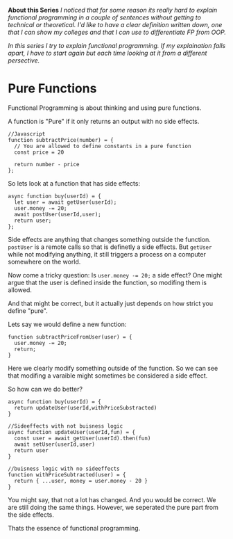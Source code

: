 **About this Series**
_I noticed that for some reason its really hard to explain functional programming in a couple of sentences without getting to technical or theoretical.
I'd like to have a clear definition written down, one that I can show my colleges and that I can use to differentiate FP from OOP._

_In this series I try to explain functional programming. 
If my explaination falls apart, I have to start again but each time looking at it from a different persective._

# Pure Functions

Functional Programming is about thinking and using pure functions.

A function is "Pure" if it only returns an output with no side effects.

```
//Javascript
function subtractPrice(number) = { 
  // You are allowed to define constants in a pure function
  const price = 20

  return number - price
};
```

So lets look at a function that has side effects:

```
async function buy(userId) = {
  let user = await getUser(userId);
  user.money -= 20;
  await postUser(userId,user);
  return user;
};
```

Side effects are anything that changes something outside the function.
`postUser` is a remote calls so that is definetly a side effects.
But `getUser` while not modifying anything, it still triggers a process on a computer somewhere on the world.

Now come a tricky question: Is `user.money -= 20;` a side effect?
One might argue that the user is defined inside the function, so modifing them is allowed.

And that might be correct, but it actually just depends on how strict you define "pure".

Lets say we would define a new function:

```
function subtractPriceFromUser(user) = {
  user.money -= 20;
  return;
}
```

Here we clearly modify something outside of the function.
So we can see that modifing a varaible might sometimes be considered a side effect.

So how can we do better?

```
async function buy(userId) = {
  return updateUser(userId,withPriceSubstracted)
}

//Sideeffects with not buisness logic
async function updateUser(userId,fun) = {
  const user = await getUser(userId).then(fun)
  await setUser(userId,user)
  return user
}

//buisness logic with no sideeffects
function withPriceSubtracted(user) = {
  return { ...user, money = user.money - 20 }
}
```

You might say, that not a lot has changed. 
And you would be correct. We are still doing the same things.
However, we seperated the pure part from the side effects. 

Thats the essence of functional programming.
